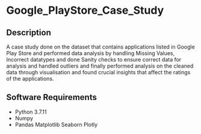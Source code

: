 # Google_PlayStore_Case_Study

## Description
A case study done on the dataset that contains applications listed in Google Play Store and performed data analysis by handling Missing Values, Incorrect datatypes and done Sanity checks to ensure correct data for analysis and handled outliers and finally performed analysis on the cleaned data through visualisation and found crucial insights that affect the ratings of the applications.

## Software Requirements 
* Python 3.7.11
* Numpy
* Pandas
Matplotlib
Seaborn
Plotly

                            
